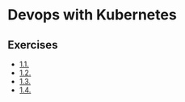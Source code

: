 # Devops with Kubernetes

## Exercises
- [1.1.](https://github.com/eikkakarnasaari/devopswithkubernetes/tree/1.1/log_output)
- [1.2.](https://github.com/eikkakarnasaari/devopswithkubernetes/tree/1.2/the_project)
- [1.3.](https://github.com/eikkakarnasaari/devopswithkubernetes/tree/1.3/log_output)
- [1.4.](https://github.com/eikkakarnasaari/devopswithkubernetes/tree/1.4/the_project)